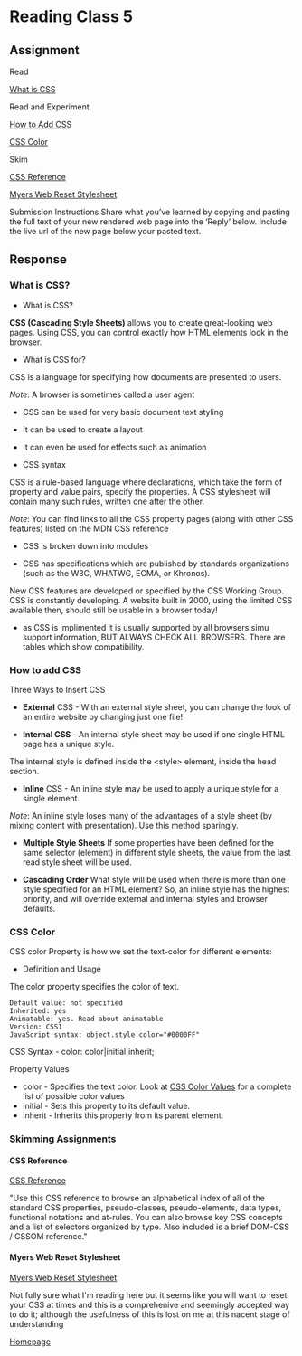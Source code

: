 # Reading Class 5

## Assignment

Read

[What is CSS](https://developer.mozilla.org/en-US/docs/Learn/CSS/First_steps/What_is_CSS)

Read and Experiment

[How to Add CSS](https://www.w3schools.com/css/css_howto.asp)

[CSS Color](https://www.w3schools.com/cssref/pr_text_color.asp)

Skim

[CSS Reference](https://developer.mozilla.org/en-US/docs/Web/CSS/Reference)

[Myers Web Reset Stylesheet](https://meyerweb.com/eric/tools/css/reset/)

Submission Instructions
Share what you’ve learned by copying and pasting the full text of your new rendered web page into the ‘Reply’ below. Include the live url of the new page below your pasted text.

## Response

### What is CSS?

- What is CSS?

__CSS (Cascading Style Sheets)__ allows you to create great-looking web pages. Using CSS, you can control exactly how HTML elements look in the browser.

- What is CSS for?

CSS is a language for specifying how documents are presented to users.

_Note_: A browser is sometimes called a user agent

- CSS can be used for very basic document text styling
- It can be used to create a layout
- It can even be used for effects such as animation

- CSS syntax

CSS is a rule-based language where declarations, which take the form of property and value pairs, specify the properties. A CSS stylesheet will contain many such rules, written one after the other.

_Note_: You can find links to all the CSS property pages (along with other CSS features) listed on the MDN CSS reference

- CSS is broken down into modules

- CSS has specifications which are published by standards organizations (such as the W3C, WHATWG, ECMA, or Khronos).

New CSS features are developed or specified by the CSS Working Group. CSS is constantly developing. A website built in 2000, using the limited CSS available then, should still be usable in a browser today!

- as CSS is implimented it is usually supported by all browsers simu support information, BUT ALWAYS CHECK ALL BROWSERS. There are tables which show compatibility.

### How to add CSS

Three Ways to Insert CSS

- __External__ CSS - With an external style sheet, you can change the look of an entire website by changing just one file!

- __Internal CSS__ - An internal style sheet may be used if one single HTML page has a unique style.

The internal style is defined inside the \<style> element, inside the head section.

- __Inline__ CSS - An inline style may be used to apply a unique style for a single element.

_Note_: An inline style loses many of the advantages of a style sheet (by mixing content with presentation). Use this method sparingly.

- __Multiple Style Sheets__ If some properties have been defined for the same selector (element) in different style sheets, the value from the last read style sheet will be used.

- __Cascading Order__ What style will be used when there is more than one style specified for an HTML element? So, an inline style has the highest priority, and will override external and internal styles and browser defaults.

### CSS Color

CSS color Property is how we set the text-color for different elements:

- Definition and Usage

The color property specifies the color of text.

    Default value: not specified
    Inherited: yes
    Animatable: yes. Read about animatable
    Version: CSS1
    JavaScript syntax: object.style.color="#0000FF"

CSS Syntax - color: color|initial|inherit;

Property Values

- color - Specifies the text color. Look at [CSS Color Values](https://www.w3schools.com/cssref/css_colors_legal.asp) for a complete list of possible color values
- initial - Sets this property to its default value.
- inherit - Inherits this property from its parent element.

### Skimming Assignments

#### CSS Reference

[CSS Reference](https://developer.mozilla.org/en-US/docs/Web/CSS/Reference)

"Use this CSS reference to browse an alphabetical index of all of the standard CSS properties, pseudo-classes, pseudo-elements, data types, functional notations and at-rules. You can also browse key CSS concepts and a list of selectors organized by type. Also included is a brief DOM-CSS / CSSOM reference."

#### Myers Web Reset Stylesheet

[Myers Web Reset Stylesheet](https://meyerweb.com/eric/tools/css/reset/)

Not fully sure what I'm reading here but it seems like you will want to reset your CSS at times and this is a comprehenive and seemingly accepted way to do it; although the usefulness of this is lost on me at this nacent stage of understanding

[Homepage](https://briansward.github.io/reading-notes/)
